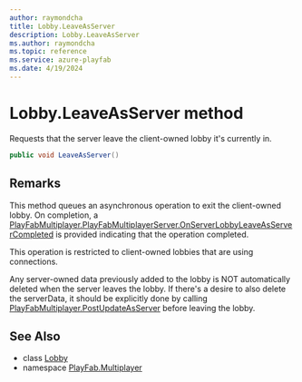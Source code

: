 ```yaml
---
author: raymondcha
title: Lobby.LeaveAsServer
description: Lobby.LeaveAsServer
ms.author: raymondcha
ms.topic: reference
ms.service: azure-playfab
ms.date: 4/19/2024
---
```


# Lobby.LeaveAsServer method

Requests that the server leave the client-owned lobby it's currently in.

```csharp
public void LeaveAsServer()
```

## Remarks

This method queues an asynchronous operation to exit the client-owned lobby. On completion, a [PlayFabMultiplayer.PlayFabMultiplayerServer.OnServerLobbyLeaveAsServerCompleted](../../PlayFab.Multiplayer/PlayFabMultiplayer.PlayFabMultiplayerServer.md) is provided indicating that the operation completed.

This operation is restricted to client-owned lobbies that are using connections.

Any server-owned data previously added to the lobby is NOT automatically deleted when the server leaves the lobby. If there's a desire to also delete the serverData, it should be explicitly done by calling [PlayFabMultiplayer.PostUpdateAsServer](PostUpdateAsServer.md) before leaving the lobby.

## See Also

* class [Lobby](../Lobby.md)
* namespace [PlayFab.Multiplayer](../../PlayFabMultiplayerSDK.md)

